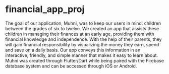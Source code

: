 # financial_app_proj

The goal of our application, Muhni, was to keep our users in mind: children between the grades of six to twelve. We created an app that assists these children in managing their finances at an early age, providing them with financial knowledge and independence. With the help of their parents, they will gain financial responsibility by visualizing the money they earn, spend and save on a daily basis. Our app conveys this information in an interactive, friendly, and simple manner that makes it easy to learn about. Muhni was created through Flutter/Dart while being paired with the Firebase database system and can be accessed through iOS or Android.
